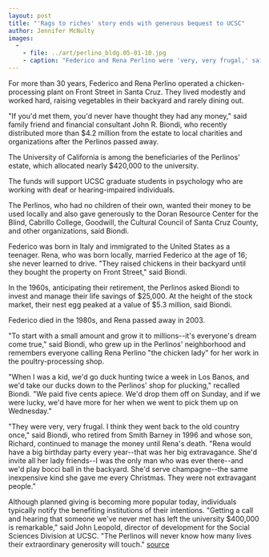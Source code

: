 ```yaml
---
layout: post
title: "'Rags to riches' story ends with generous bequest to UCSC"
author: Jennifer McNulty
images:
  -
    - file: ../art/perlino_bldg.05-01-10.jpg
    - caption: "Federico and Rena Perlino were 'very, very frugal,' said friend and financial consultant John R. Biondi. Photo courtesy UCSC Special Collections"
---
```


For more than 30 years, Federico and Rena Perlino operated a chicken-processing plant on Front Street in Santa Cruz. They lived modestly and worked hard, raising vegetables in their backyard and rarely dining out.

"If you'd met them, you'd never have thought they had any money," said family friend and financial consultant John R. Biondi, who recently distributed more than $4.2 million from the estate to local charities and organizations after the Perlinos passed away.   

The University of California is among the beneficiaries of the Perlinos' estate, which allocated nearly $420,000 to the university.

The funds will support UCSC graduate students in psychology who are working with deaf or hearing-impaired individuals.  

The Perlinos, who had no children of their own, wanted their money to be used locally and also gave generously to the Doran Resource Center for the Blind, Cabrillo College, Goodwill, the Cultural Council of Santa Cruz County, and other organizations, said Biondi.  

Federico was born in Italy and immigrated to the United States as a teenager. Rena, who was born locally, married Federico at the age of 16; she never learned to drive. "They raised chickens in their backyard until they bought the property on Front Street," said Biondi.   

In the 1960s, anticipating their retirement, the Perlinos asked Biondi to invest and manage their life savings of $25,000. At the height of the stock market, their nest egg peaked at a value of $5.3 million, said Biondi.

Federico died in the 1980s, and Rena passed away in 2003.   

"To start with a small amount and grow it to millions--it's everyone's dream come true," said Biondi, who grew up in the Perlinos' neighborhood and remembers everyone calling Rena Perlino "the chicken lady" for her work in the poultry-processing shop.  

"When I was a kid, we'd go duck hunting twice a week in Los Banos, and we'd take our ducks down to the Perlinos' shop for plucking," recalled Biondi. "We paid five cents apiece. We'd drop them off on Sunday, and if we were lucky, we'd have more for her when we went to pick them up on Wednesday."  

"They were very, very frugal. I think they went back to the old country once," said Biondi, who retired from Smith Barney in 1996 and whose son, Richard, continued to manage the money until Rena's death. "Rena would have a big birthday party every year--that was her big extravagance. She'd invite all her lady friends--I was the only man who was ever there--and we'd play bocci ball in the backyard. She'd serve champagne--the same inexpensive kind she gave me every Christmas. They were not extravagant people."  

Although planned giving is becoming more popular today, individuals typically notify the benefiting institutions of their intentions. "Getting a call and hearing that someone we've never met has left the university $400,000 is remarkable," said John Leopold, director of development for the Social Sciences Division at UCSC. "The Perlinos will never know how many lives their extraordinary generosity will touch."
[source](http://www1.ucsc.edu/currents/04-05/01-10/perlino.asp "Permalink to perlino")
